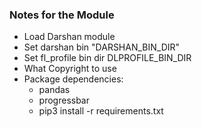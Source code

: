 ### Notes for the Module
- Load Darshan module
- Set darshan bin "DARSHAN_BIN_DIR"
- Set fl_profile bin dir DLPROFILE_BIN_DIR
- What Copyright to use
- Package dependencies:
    - pandas
    - progressbar
    - pip3 install -r requirements.txt